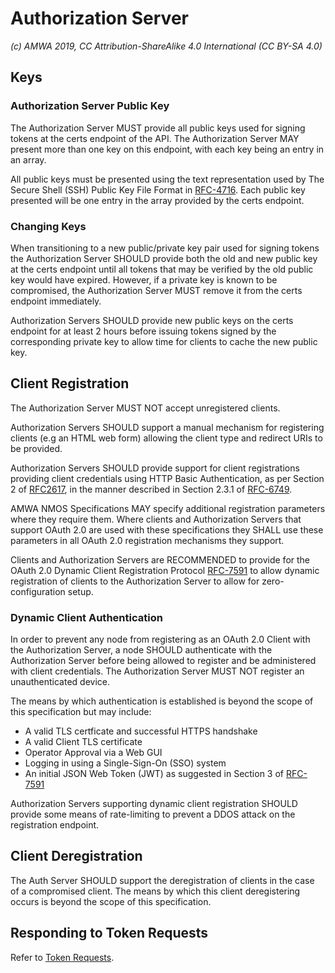 # Authorization Server

_(c) AMWA 2019, CC Attribution-ShareAlike 4.0 International (CC BY-SA 4.0)_

## Keys

### Authorization Server Public Key

The Authorization Server MUST provide all public keys used for signing tokens at the certs endpoint of the API. The
Authorization Server MAY present more than one key on this endpoint, with each key being an entry in an array.

All public keys must be presented using the text representation used by The Secure Shell (SSH) Public Key File Format
in [RFC-4716]. Each public key presented will be one entry in the array provided by the certs endpoint.

### Changing Keys

When transitioning to a new public/private key pair used for signing tokens the Authorization Server SHOULD provide
both the old and new public key at the certs endpoint until all tokens that may be verified by the old public key
would have expired. However, if a private key is known to be compromised, the Authorization Server MUST remove it
from the certs endpoint immediately.

Authorization Servers SHOULD provide new public keys on the certs endpoint for at least 2 hours before issuing tokens
signed by the corresponding private key to allow time for clients to cache the new public key.

## Client Registration

The Authorization Server MUST NOT accept unregistered clients.

Authorization Servers SHOULD support a manual mechanism for registering clients (e.g an HTML web form) allowing the
client type and redirect URIs to be provided.

Authorization Servers SHOULD provide support for client registrations providing client credentials using HTTP Basic 
Authentication, as per Section 2 of [RFC2617][RFC-2617], in the manner described in Section 2.3.1 of [RFC-6749].

AMWA NMOS Specifications MAY specify additional registration parameters where they require them. Where clients and
Authorization Servers that support OAuth 2.0 are used with these specifications they SHALL use these parameters in
all OAuth 2.0 registration mechanisms they support.

Clients and Authorization Servers are RECOMMENDED to provide for the OAuth 2.0 Dynamic Client Registration Protocol
[RFC-7591] to allow dynamic registration of clients to the Authorization Server to allow for zero-configuration 
setup.

### Dynamic Client Authentication

In order to prevent any node from registering as an OAuth 2.0 Client with the Authorization Server, a node SHOULD 
authenticate with the Authorization Server before being allowed to register and be administered with client credentials. The 
Authorization Server MUST NOT register an unauthenticated device.

The means by which authentication is established is beyond the scope of this specification but may include:
- A valid TLS certficate and successful HTTPS handshake
- A valid Client TLS certificate
- Operator Approval via a Web GUI
- Logging in using a Single-Sign-On (SSO) system
- An initial JSON Web Token (JWT) as suggested in Section 3 of [RFC-7591]

Authorization Servers supporting dynamic client registration SHOULD provide some means of rate-limiting to prevent a DDOS 
attack on the registration endpoint.

## Client Deregistration

The Auth Server SHOULD support the deregistration of clients in the case of a compromised client. The means by which this 
client deregistering occurs is beyond the scope of this specification.

## Responding to Token Requests

Refer to [Token Requests](./4.2.%20-%20Token%20Requests.md).


[RFC-2617]: https://tools.ietf.org/html/rfc2617 "HTTP Authentication: Basic and Digest Access Authentication"

[RFC-4716]: https://tools.ietf.org/html/rfc4716 "The Secure Shell (SSH) Public Key File Format"

[RFC-6749]: https://tools.ietf.org/html/rfc6749 "The OAuth 2.0 Authorization Framework"

[RFC-7591]: https://tools.ietf.org/html/rfc7591 "OAuth 2.0 Dynamic Client Registration Protocol"
